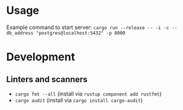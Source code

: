 # Usage
Example command to start server: `cargo run --release -- -i -c --db_address "postgres@localhost:5432" -p 8000`

# Development
## Linters and scanners

- `cargo fmt --all` (install via `rustup component add rustfmt`)
- `cargo audit` (install via `cargo install cargo-audit`)
